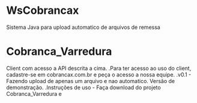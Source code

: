 # WsCobrancax
Sistema Java para upload automatico de arquivos de remessa

# Cobranca_Varredura
Client com acesso a API descrita a cima.
  .Para ter acesso ao uso do client, cadastre-se em cobrancax.com.br e peça o acesso a nossa equipe.
  .v0.1 - Fazendo upload de apenas um arquivo e nao automatico. Versão de demonstração.
  .Instruções de uso - Faça download do projeto Cobranca_Varredura e
